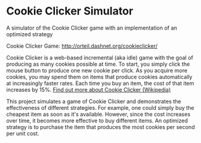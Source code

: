 # Cookie Clicker Simulator
A simulator of the Cookie Clicker game with an implementation of an optimized strategy

Cookie Clicker Game:
http://orteil.dashnet.org/cookieclicker/


Cookie Clicker is a web-based incremental (aka idle) game with the goal of producing as many cookies possible at time. To start, you simply click the mouse button to produce one new cookie per click. As you acquire more cookies, you may spend them on items that produce cookies automatically at increasingly faster rates. Each time you buy an item, the cost of that item increases by 15%. <a href="https://en.wikipedia.org/wiki/Cookie_Clicker">Find out more about Cookie Clicker (Wikipedia)</a>

This project simulates a game of Cookie Clicker and demonstrates the effectiveness of different strategies. For example, one could simply buy the cheapest item as soon as it's available. However, since the cost increases over time, it becomes more effective to buy different items. An optimized strategy is to purchase the item that produces the most cookies per second per unit cost.


